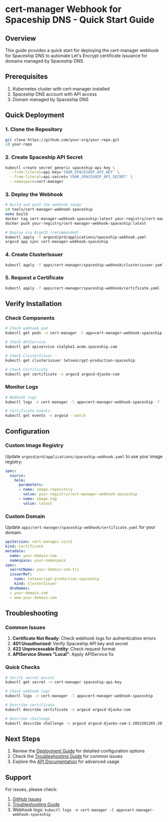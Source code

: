 # cert-manager Webhook for Spaceship DNS - Quick Start Guide

## Overview

This guide provides a quick start for deploying the cert-manager webhook for Spaceship DNS to automate Let's Encrypt certificate issuance for domains managed by Spaceship DNS.

## Prerequisites

1. Kubernetes cluster with cert-manager installed
2. Spaceship DNS account with API access
3. Domain managed by Spaceship DNS

## Quick Deployment

### 1. Clone the Repository

```bash
git clone https://github.com/your-org/your-repo.git
cd your-repo
```

### 2. Create Spaceship API Secret

```bash
kubectl create secret generic spaceship-api-key \
  --from-literal=api-key='YOUR_SPACESHIP_API_KEY' \
  --from-literal=api-secret='YOUR_SPACESHIP_API_SECRET' \
  --namespace=cert-manager
```

### 3. Deploy the Webhook

```bash
# Build and push the webhook image
cd tools/cert-manager-webhook-spaceship
make build
docker tag cert-manager-webhook-spaceship:latest your-registry/cert-manager-webhook-spaceship:latest
docker push your-registry/cert-manager-webhook-spaceship:latest

# Deploy via ArgoCD (recommended)
kubectl apply -f argocd/prd/applications/spaceship-webhook.yaml
argocd app sync cert-manager-webhook-spaceship
```

### 4. Create ClusterIssuer

```bash
kubectl apply -f apps/cert-manager/spaceship-webhook/clusterissuer.yaml
```

### 5. Request a Certificate

```bash
kubectl apply -f apps/cert-manager/spaceship-webhook/certificate.yaml
```

## Verify Installation

### Check Components

```bash
# Check webhook pod
kubectl get pods -n cert-manager -l app=cert-manager-webhook-spaceship

# Check APIService
kubectl get apiservice v1alpha1.acme.spaceship.com

# Check ClusterIssuer
kubectl get clusterissuer letsencrypt-production-spaceship

# Check Certificate
kubectl get certificate -n argocd argocd-djasko-com
```

### Monitor Logs

```bash
# Webhook logs
kubectl logs -n cert-manager -l app=cert-manager-webhook-spaceship -f

# Certificate events
kubectl get events -n argocd --watch
```

## Configuration

### Custom Image Registry

Update `argocd/prd/applications/spaceship-webhook.yaml` to use your image registry:

```yaml
spec:
  source:
    helm:
      parameters:
      - name: image.repository
        value: your-registry/cert-manager-webhook-spaceship
      - name: image.tag
        value: latest
```

### Custom Domain

Update `apps/cert-manager/spaceship-webhook/certificate.yaml` for your domain:

```yaml
apiVersion: cert-manager.io/v1
kind: Certificate
metadata:
  name: your-domain-com
  namespace: your-namespace
spec:
  secretName: your-domain-com-tls
  issuerRef:
    name: letsencrypt-production-spaceship
    kind: ClusterIssuer
  dnsNames:
  - your-domain.com
  - www.your-domain.com
```

## Troubleshooting

### Common Issues

1. **Certificate Not Ready**: Check webhook logs for authentication errors
2. **401 Unauthorized**: Verify Spaceship API key and secret
3. **422 Unprocessable Entity**: Check request format
4. **APIService Shows "Local"**: Apply APIService fix

### Quick Checks

```bash
# Verify secret exists
kubectl get secret -n cert-manager spaceship-api-key

# Check webhook logs
kubectl logs -n cert-manager -l app=cert-manager-webhook-spaceship

# Describe certificate
kubectl describe certificate -n argocd argocd-djasko-com

# Describe challenge
kubectl describe challenge -n argocd argocd-djasko-com-1-2053381265-2073290511
```

## Next Steps

1. Review the [Deployment Guide](DEPLOYMENT_GUIDE.md) for detailed configuration options
2. Check the [Troubleshooting Guide](TROUBLESHOOTING_GUIDE.md) for common issues
3. Explore the [API Documentation](../README.md#api-documentation) for advanced usage

## Support

For issues, please check:

1. [GitHub Issues](https://github.com/your-org/your-repo/issues)
2. [Troubleshooting Guide](TROUBLESHOOTING_GUIDE.md)
3. Webhook logs: `kubectl logs -n cert-manager -l app=cert-manager-webhook-spaceship`